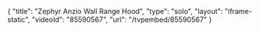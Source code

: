 {
    "title": "Zephyr Anzio Wall Range Hood",
    "type": "solo",
    "layout": "iframe-static",
    "videoId": "85590567",
    "url": "\/tvpembed\/85590567"
}